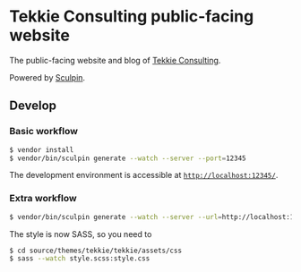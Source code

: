 Tekkie Consulting public-facing website
=======================================

The public-facing website and blog of [Tekkie Consulting](http://tekkie.ro).

Powered by [Sculpin](http://sculpin.io).

## Develop

### Basic workflow
```bash
$ vendor install
$ vendor/bin/sculpin generate --watch --server --port=12345
```
The development environment is accessible at [`http://localhost:12345/`](http://localhost:12345/).

### Extra workflow

```bash
$ vendor/bin/sculpin generate --watch --server --url=http://localhost:12345 --port=12345
```

The style is now SASS, so you need to
```bash
$ cd source/themes/tekkie/tekkie/assets/css
$ sass --watch style.scss:style.css
```
